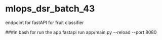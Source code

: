 # mlops_dsr_batch_43

endpoint for fastAPI for fruit classifier 

###in bash  for run the app
fastapi run app/main.py --reload --port 8080